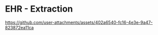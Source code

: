 # EHR - Extraction

https://github.com/user-attachments/assets/402a6540-fc16-4e3e-9a47-823872ea11ca

